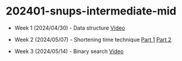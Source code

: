 # 202401-snups-intermediate-mid

- Week 1 (2024/04/30) - Data structure [Video](https://drive.google.com/file/d/16EPkXx31i-WZokW8LEqawiTom6vVfTl7/view?usp=drive_link)

- Week 2 (2024/05/07) - Shortening time technique 
[Part 1](https://drive.google.com/file/d/1qJEVwwWCRyr6liLSYU44WEuA1OpQnB0s/view?usp=sharing) 
[Part 2](https://drive.google.com/file/d/1DwnACB1zYvWWBY9FGdAb2SnujFapglEV/view?usp=sharing)

- Week 3 (2024/05/14) - Binary search [Video](https://drive.google.com/file/d/1Tu_1zVl2_F_fPFgMXjk0XqTYUMWEswML/view?usp=sharing)

